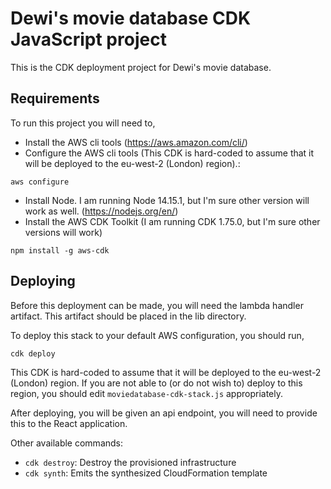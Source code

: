 # Dewi's movie database CDK JavaScript project

This is the CDK deployment project for Dewi's movie database.

## Requirements
To run this project you will need to,
* Install the AWS cli tools (https://aws.amazon.com/cli/)
* Configure the AWS cli tools (This CDK is hard-coded to assume that it will be deployed to the eu-west-2 (London) region).:
```
aws configure
```
* Install Node. I am running Node 14.15.1, but I'm sure other version will work as well. (https://nodejs.org/en/)
* Install the AWS CDK Toolkit (I am running CDK 1.75.0, but I'm sure other versions will work)
```
npm install -g aws-cdk
```

## Deploying
Before this deployment can be made, you will need the lambda handler artifact. 
This artifact should be placed in the lib directory.

To deploy this stack to your default AWS configuration, you should run,
 ```
 cdk deploy
```
This CDK is hard-coded to assume that it will be deployed to the eu-west-2 (London) region.
If you are not able to (or do not wish to) deploy to this region, you should edit `moviedatabase-cdk-stack.js` appropriately.

After deploying, you will be given an api endpoint, you will need to provide this to the React application.

Other available commands:
* `cdk destroy`: Destroy the provisioned infrastructure 
* `cdk synth`: Emits the synthesized CloudFormation template
